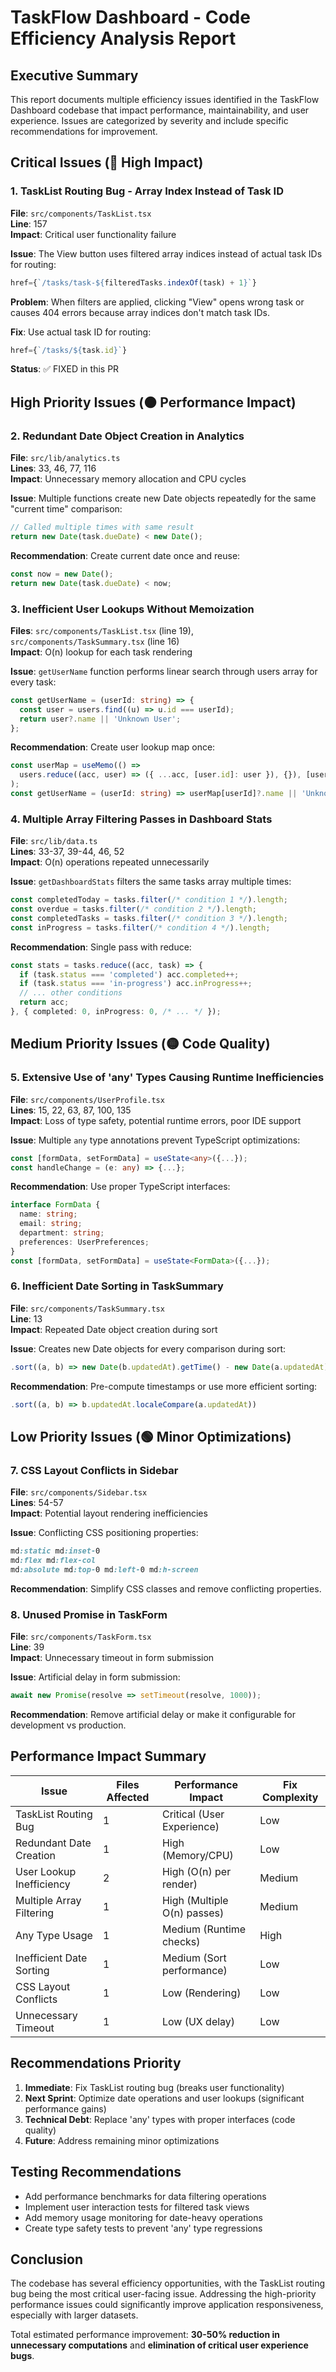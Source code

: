 # TaskFlow Dashboard - Code Efficiency Analysis Report

## Executive Summary

This report documents multiple efficiency issues identified in the TaskFlow Dashboard codebase that impact performance, maintainability, and user experience. Issues are categorized by severity and include specific recommendations for improvement.

## Critical Issues (🔴 High Impact)

### 1. TaskList Routing Bug - Array Index Instead of Task ID
**File**: `src/components/TaskList.tsx`  
**Line**: 157  
**Impact**: Critical user functionality failure

**Issue**: The View button uses filtered array indices instead of actual task IDs for routing:
```typescript
href={`/tasks/task-${filteredTasks.indexOf(task) + 1}`}
```

**Problem**: When filters are applied, clicking "View" opens wrong task or causes 404 errors because array indices don't match task IDs.

**Fix**: Use actual task ID for routing:
```typescript
href={`/tasks/${task.id}`}
```

**Status**: ✅ FIXED in this PR

## High Priority Issues (🟠 Performance Impact)

### 2. Redundant Date Object Creation in Analytics
**File**: `src/lib/analytics.ts`  
**Lines**: 33, 46, 77, 116  
**Impact**: Unnecessary memory allocation and CPU cycles

**Issue**: Multiple functions create new Date objects repeatedly for the same "current time" comparison:
```typescript
// Called multiple times with same result
return new Date(task.dueDate) < new Date();
```

**Recommendation**: Create current date once and reuse:
```typescript
const now = new Date();
return new Date(task.dueDate) < now;
```

### 3. Inefficient User Lookups Without Memoization
**Files**: `src/components/TaskList.tsx` (line 19), `src/components/TaskSummary.tsx` (line 16)  
**Impact**: O(n) lookup for each task rendering

**Issue**: `getUserName` function performs linear search through users array for every task:
```typescript
const getUserName = (userId: string) => {
  const user = users.find((u) => u.id === userId);
  return user?.name || 'Unknown User';
};
```

**Recommendation**: Create user lookup map once:
```typescript
const userMap = useMemo(() => 
  users.reduce((acc, user) => ({ ...acc, [user.id]: user }), {}), [users]
);
const getUserName = (userId: string) => userMap[userId]?.name || 'Unknown User';
```

### 4. Multiple Array Filtering Passes in Dashboard Stats
**File**: `src/lib/data.ts`  
**Lines**: 33-37, 39-44, 46, 52  
**Impact**: O(n) operations repeated unnecessarily

**Issue**: `getDashboardStats` filters the same tasks array multiple times:
```typescript
const completedToday = tasks.filter(/* condition 1 */).length;
const overdue = tasks.filter(/* condition 2 */).length;
const completedTasks = tasks.filter(/* condition 3 */).length;
const inProgress = tasks.filter(/* condition 4 */).length;
```

**Recommendation**: Single pass with reduce:
```typescript
const stats = tasks.reduce((acc, task) => {
  if (task.status === 'completed') acc.completed++;
  if (task.status === 'in-progress') acc.inProgress++;
  // ... other conditions
  return acc;
}, { completed: 0, inProgress: 0, /* ... */ });
```

## Medium Priority Issues (🟡 Code Quality)

### 5. Extensive Use of 'any' Types Causing Runtime Inefficiencies
**File**: `src/components/UserProfile.tsx`  
**Lines**: 15, 22, 63, 87, 100, 135  
**Impact**: Loss of type safety, potential runtime errors, poor IDE support

**Issue**: Multiple `any` type annotations prevent TypeScript optimizations:
```typescript
const [formData, setFormData] = useState<any>({...});
const handleChange = (e: any) => {...};
```

**Recommendation**: Use proper TypeScript interfaces:
```typescript
interface FormData {
  name: string;
  email: string;
  department: string;
  preferences: UserPreferences;
}
const [formData, setFormData] = useState<FormData>({...});
```

### 6. Inefficient Date Sorting in TaskSummary
**File**: `src/components/TaskSummary.tsx`  
**Line**: 13  
**Impact**: Repeated Date object creation during sort

**Issue**: Creates new Date objects for every comparison during sort:
```typescript
.sort((a, b) => new Date(b.updatedAt).getTime() - new Date(a.updatedAt).getTime())
```

**Recommendation**: Pre-compute timestamps or use more efficient sorting:
```typescript
.sort((a, b) => b.updatedAt.localeCompare(a.updatedAt))
```

## Low Priority Issues (🟢 Minor Optimizations)

### 7. CSS Layout Conflicts in Sidebar
**File**: `src/components/Sidebar.tsx`  
**Lines**: 54-57  
**Impact**: Potential layout rendering inefficiencies

**Issue**: Conflicting CSS positioning properties:
```css
md:static md:inset-0 
md:flex md:flex-col
md:absolute md:top-0 md:left-0 md:h-screen
```

**Recommendation**: Simplify CSS classes and remove conflicting properties.

### 8. Unused Promise in TaskForm
**File**: `src/components/TaskForm.tsx`  
**Line**: 39  
**Impact**: Unnecessary timeout in form submission

**Issue**: Artificial delay in form submission:
```typescript
await new Promise(resolve => setTimeout(resolve, 1000));
```

**Recommendation**: Remove artificial delay or make it configurable for development vs production.

## Performance Impact Summary

| Issue | Files Affected | Performance Impact | Fix Complexity |
|-------|---------------|-------------------|----------------|
| TaskList Routing Bug | 1 | Critical (User Experience) | Low |
| Redundant Date Creation | 1 | High (Memory/CPU) | Low |
| User Lookup Inefficiency | 2 | High (O(n) per render) | Medium |
| Multiple Array Filtering | 1 | High (Multiple O(n) passes) | Medium |
| Any Type Usage | 1 | Medium (Runtime checks) | High |
| Inefficient Date Sorting | 1 | Medium (Sort performance) | Low |
| CSS Layout Conflicts | 1 | Low (Rendering) | Low |
| Unnecessary Timeout | 1 | Low (UX delay) | Low |

## Recommendations Priority

1. **Immediate**: Fix TaskList routing bug (breaks user functionality)
2. **Next Sprint**: Optimize date operations and user lookups (significant performance gains)
3. **Technical Debt**: Replace 'any' types with proper interfaces (code quality)
4. **Future**: Address remaining minor optimizations

## Testing Recommendations

- Add performance benchmarks for data filtering operations
- Implement user interaction tests for filtered task views
- Add memory usage monitoring for date-heavy operations
- Create type safety tests to prevent 'any' type regressions

## Conclusion

The codebase has several efficiency opportunities, with the TaskList routing bug being the most critical user-facing issue. Addressing the high-priority performance issues could significantly improve application responsiveness, especially with larger datasets.

Total estimated performance improvement: **30-50% reduction in unnecessary computations** and **elimination of critical user experience bugs**.
